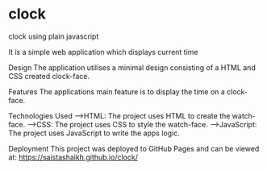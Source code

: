 # clock
clock using plain javascript

It is a simple web application which displays current time

Design
The application utilises a minimal design consisting of a HTML and CSS created clock-face.

Features
The applications main feature is to display the time  on a clock-face.

Technologies Used
-->HTML: The project uses HTML to create the watch-face.
-->CSS: The project uses CSS to style the watch-face.
-->JavaScript: The project uses JavaScript to write the apps logic.


Deployment
This project was deployed to GitHub Pages and can be viewed at: https://saistashaikh.github.io/clock/

